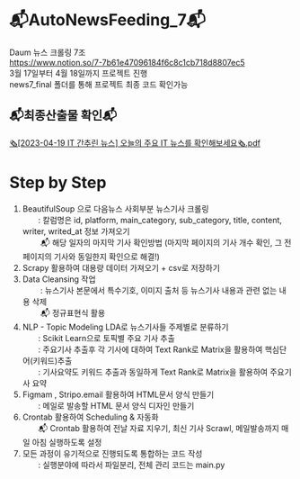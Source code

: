 # 📬AutoNewsFeeding_7📬
Daum 뉴스 크롤링 7조   
https://www.notion.so/7-7b61e47096184f6c8c1cb718d8807ec5   
3월 17일부터 4월 18일까지 프로젝트 진행   
news7_final 폴더를 통해 프로젝트 최종 코드 확인가능    

## 📬최종산출물 확인📬
[🗞️[2023-04-19 IT 간추린 뉴스] 오늘의 주요 IT 뉴스를 확인해보세요🗞️.pdf](https://github.com/kdt-service/AutoNewsFeeding_7/files/11267705/2023-04-19.IT.IT.pdf) 


# Step by Step
1) BeautifulSoup 으로 다음뉴스 사회부분 뉴스기사 크롤링   
&nbsp; &nbsp;&nbsp; &nbsp;  : 칼럼명은 id, platform, main_category, sub_category, title, content, writer, writed_at 정보 가져오기   
&nbsp; &nbsp; &nbsp; &nbsp;  📬  해당 일자의 마지막 기사 확인방법 (마지막 페이지의 기사 개수 확인, 그 전 페이지의 기사와 동일한지 확인으로 해결!)   
2) Scrapy 활용하여 대용량 데이터 가져오기 + csv로 저장하기   
3) Data Cleansing 작업    
&nbsp; &nbsp; &nbsp; &nbsp; : 뉴스기사 본문에서 특수기호, 이미지 출처 등 뉴스기사 내용과 관련 없는 내용 삭제    
&nbsp; &nbsp; &nbsp; &nbsp; 📬  정규표현식 활용  
4) NLP - Topic Modeling  LDA로 뉴스기사들 주제별로 분류하기   
&nbsp; &nbsp;&nbsp; &nbsp;  : Scikit Learn으로 토픽별 주요 기사 추출        
&nbsp; &nbsp;&nbsp; &nbsp;  : 주요기사 추출후 각 기사에 대하여 Text Rank로 Matrix을 활용하여 핵심단어(키워드)추출     
&nbsp; &nbsp;&nbsp; &nbsp;  : 기사요약도 키워드 추출과 동일하게 Text Rank로 Matrix을 활용하여 주요기사 요약   
5) Figmam , Stripo.email 활용하여 HTML문서 양식 만들기   
&nbsp; &nbsp;&nbsp; &nbsp;  : 메일로 발송할 HTML 문서 양식 디자인 만들기
6) Crontab 활용하여 Scheduling & 자동화    
&nbsp; &nbsp;&nbsp; &nbsp;  📬 Crontab 활용하여 전날 자료 지우기, 최신 기사 Scrawl, 메일발송까지 매일 아침 실행하도록 설정
7) 모든 과정이 유기적으로 진행되도록 통합하는 코드 작성     
&nbsp; &nbsp;&nbsp; &nbsp;  : 실행분야에 따라서 파일분리, 전체 관리 코드는 main.py









